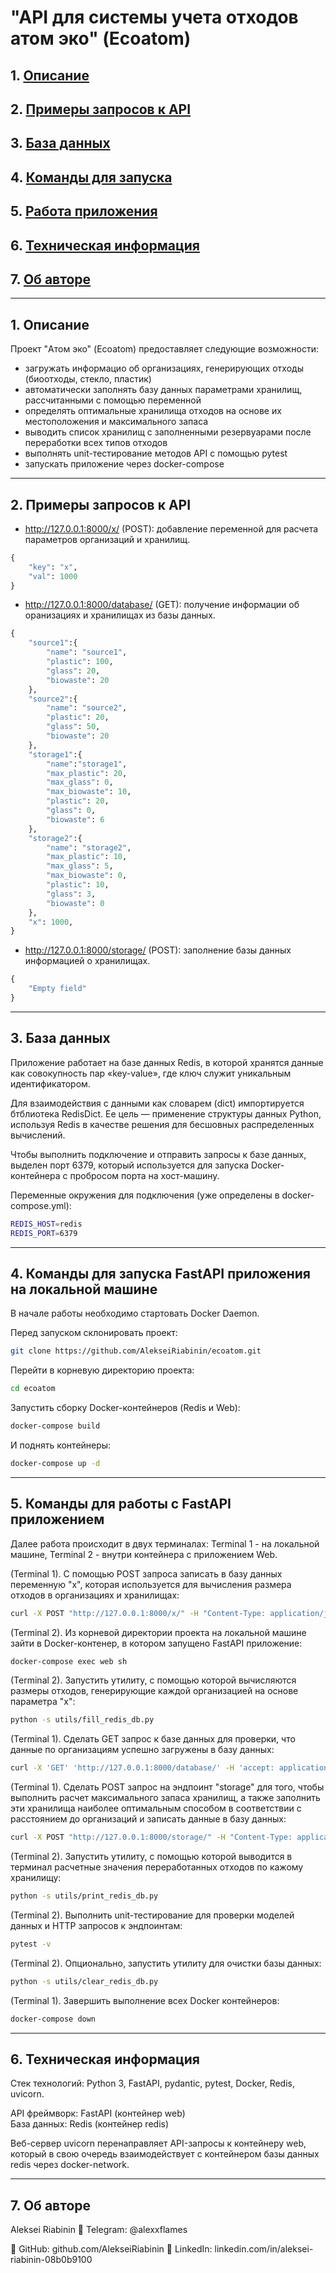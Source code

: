 # "API для системы учета отходов атом эко" (Ecoatom)

## 1. [Описание](#1)
## 2. [Примеры запросов к API](#2)
## 3. [База данных](#3)
## 4. [Команды для запуска](#4)
## 5. [Работа приложения](#5)
## 6. [Техническая информация](#6)
## 7. [Об авторе](#7)

---
## 1. Описание <a id=1></a>

Проект "Aтом эко" (Ecoatom) предоставляет следующие возможности:
  - загружать информацио об организациях, генерирующих отходы (биоотходы, стекло, пластик)
  - автоматически заполнять базу данных параметрами хранилищ, рассчитанными с помощью переменной
  - определять оптимальные хранилища отходов на основе их местоположения и максимального запаса
  - выводить список хранилищ с заполненными резервуарами после переработки всех типов отходов
  - выполнять unit-тестирование методов API c помощью pytest
  - запускать приложение через docker-compose

---
## 2. Примеры запросов к API <a id=2></a>

* http://127.0.0.1:8000/x/ (POST): добавление переменной для расчета параметров организаций и хранилищ.
```python
{
    "key": "x",
    "val": 1000
}
```

* http://127.0.0.1:8000/database/ (GET): получение информации об оранизациях и хранилищах из базы данных.
```python
{
    "source1":{
        "name": "source1",
        "plastic": 100,
        "glass": 20,
        "biowaste": 20
    },
    "source2":{
        "name": "source2",
        "plastic": 20,
        "glass": 50,
        "biowaste": 20
    },
    "storage1":{
        "name":"storage1",
        "max_plastic": 20,
        "max_glass": 0,
        "max_biowaste": 10,
        "plastic": 20,
        "glass": 0,
        "biowaste": 6
    },
    "storage2":{
        "name": "storage2",
        "max_plastic": 10,
        "max_glass": 5,
        "max_biowaste": 0,
        "plastic": 10,
        "glass": 3,
        "biowaste": 0
    },
    "x": 1000,
}
```

* http://127.0.0.1:8000/storage/ (POST): заполнение базы данных информацией о хранилищах.
```python
{
    "Empty field"
}
```

---

## 3. База данных <a id=3></a>

Приложение работает на базе данных Redis, в которой хранятся данные как совокупность пар «key-value», где ключ служит уникальным идентификатором.

Для взаимодействия с данными как словарем (dict) импортируется бтблиотека RedisDict. Ее цель — применение структуры данных Python, используя Redis в качестве решения  для бесшовных распределенных вычислений.

Чтобы выполнить подключение и отправить запросы к базе данных, выделен порт 6379, который используется для запуска Docker-контейнера с пробросом порта на хост-машину.

Переменные окружения для подключения (уже определены в docker-compose.yml):
```bash
REDIS_HOST=redis
REDIS_PORT=6379
```

---

## 4. Команды для запуска FastAPI приложения на локальной машине <a id=4></a>

В начале работы необходимо стартовать Docker Daemon.

Перед запуском склонировать проект:
```bash
git clone https://github.com/AlekseiRiabinin/ecoatom.git
```

Перейти в корневую директорию проекта:
```bash
cd ecoatom
```

Запустить сборку Docker-контейнеров (Redis и Web):
```bash
docker-compose build
```

И поднять контейнеры:
```bash
docker-compose up -d
```

---

## 5. Команды для работы с FastAPI приложением <a id=5></a>

Далее работа происходит в двух терминалах: Terminal 1 - на локальной машине, Terminal 2 - внутри контейнера с приложением Web.

(Terminal 1). С помощью POST запроса записать в базу данных переменную "x", которая используется для вычисления размера отходов в организациях и хранилищах:
```bash
curl -X POST "http://127.0.0.1:8000/x/" -H "Content-Type: application/json" -d '{"key": "x", "val": 1000}'
```

(Terminal 2). Из корневой директории проекта на локальной машине зайти в Docker-контенер, в котором запущено FastAPI приложение:
```bash
docker-compose exec web sh 
```

(Terminal 2). Запустить утилиту, с помощью которой вычисляются размеры отходов, генерирующие каждой организацией на основе параметра "x":
```bash
python -s utils/fill_redis_db.py 
```

(Terminal 1). Сделать GET запрос к базе данных для проверки, что данные по организациям успешно загружены в базу данных:
```bash
curl -X 'GET' 'http://127.0.0.1:8000/database/' -H 'accept: application/json'
```

(Terminal 1). Сделать POST запрос на эндпоинт "storage" для того, чтобы выполнить расчет максимального запаса хранилищ, а также заполнить эти хранилища наиболее оптимальным способом в соответствии с расстоянием до организаций и записать данные в базу данных:
```bash
curl -X POST "http://127.0.0.1:8000/storage/" -H "Content-Type: application/json"
```

(Terminal 2). Запустить утилиту, с помощью которой выводится в терминал расчетные значения переработанных отходов по кажому хранилищу:
```bash
python -s utils/print_redis_db.py
```

(Terminal 2). Выполнить unit-тестирование для проверки моделей данных и HTTP запросов к эндпоинтам:
```bash
pytest -v
```

(Terminal 2). Опционально, запустить утилиту для очистки базы данных:
```bash
python -s utils/clear_redis_db.py
```

(Terminal 1). Завершить выполнение всех Docker контейнеров:
```bash
docker-compose down
```

---

## 6. Техническая информация <a id=6></a>

Стек технологий: Python 3, FastAPI, pydantic, pytest, Docker, Redis, uvicorn.

API фреймворк: FastAPI (контейнер web)  
База данных: Redis (контейнер redis)

Веб-сервер uvicorn перенаправляет API-запросы к контейнеру web, который в свою очередь взаимодействует с контейнером базы данных redis через docker-network.  

---

## 7. Об авторе <a id=7></a>

Aleksei Riabinin 📧 Telegram: @alexxflames

🔗 GitHub: github.com/AlekseiRiabinin
🔗 LinkedIn: linkedin.com/in/aleksei-riabinin-08b0b9100
